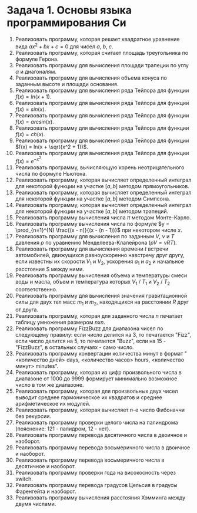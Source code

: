 # Задача 1. Основы языка программирования Си

1. Реализовать программу, которая решает квадратное уравнение вида $ax^2+bx+c=0$ для чисел _a_, _b_, _c_.
2. Реализовать программу, которая считает площадь треугольника по формуле Герона.
3. Реализовать программу для вычисления площади трапеции по углу $\alpha$ и диагоналям.
4. Реализовать программу для вычисления объема конуса по заданным высоте и площади основания.
5. Реализовать программу для вычисления ряда Тейлора для функции $f(x) = ln(x + 1)$.
6. Реализовать программу для вычисления ряда Тейлора для функции $f(x) = sin(x)$.
7. Реализовать программу для вычисления ряда Тейлора для функции $f(x) = arcsin(x)$.
8. Реализовать программу для вычисления ряда Тейлора для функции $f(x) = ch(x)$.
9. Реализовать программу для вычисления ряда Тейлора для функции $f(x) = ln(x + \sqrt{x^2 + 1})$.
10. Реализовать программу для вычисления ряда Тейлора для функции $f(x) = e^{-x^2}$.
11. Реализовать программу, вычисляющую корень неотрицательного числа по формуле Ньютона.
12. Реализовать программу, которая вычисляет определенный интеграл для некоторой функции на участке $[a, b]$ методом прямоугольников.
13. Реализовать программу, которая вычисляет определенный интеграл для некоторой функции на участке $[a, b]$ методом Симпсона.
14. Реализовать программу, которая вычисляет определенный интеграл для некоторой функции на участке $[a, b]$ методом трапеций.  
15. Реализовать программу вычисления числа $\pi$ методом Монте-Карло.
16. Реализовать программу вычисления числа по формуле $y = \prod_{n=1}^{N} \frac{(x - n)}{(x - (n - 1))}$ при некотором числе $x$.
17. Реализовать программу для вычисления по заданным $V$, $\nu$ и $T$ давления $p$ по уравнению Менделеева-Клапейрона ($pV = \nu RT$).
18. Реализовать программу для вычисления времени $t$ встречи автомобилей, движущихся равноускоренно навстречу друг другу, если известны их скорости $V_1$ и $V_2$, ускорения $а_1$ и $а_2$ и начальное расстояние S между ними.
19. Реализовать программу вычисления объема и температуры смеси воды и масла, объем и температура которых $V_1$ / $T_1$ и $V_2$ / $T_2$ соответственно.
20. Реализовать программу для вычисления значения гравитационной силы для двух тел масс $m_1$ и $m_2$, находящихся на расстоянии $R$ друг от друга.
21. Реализовать программу, которая для заданного числа $n$ печатает таблицу умножения размером $n x n$.
22. Реализовать программу FizzBuzz для диапазона чисел по следующему правилу: если число делится на 3, то печатается "Fizz", если число делится на 5, то печатается "Buzz", если на 15 - "FizzBuzz", в остальных случаях - само число.
23. Реализовать программу конвертации количества минут в формат "<количество дней> days, <количество часов> hours, <количество минут> minutes".
24. Реализовать программу, которая из цифр произвольного числа в диапазоне от 1000 до 9999 формирует минимально возможное число в том же диапазоне.
25. Реализовать программу, которая для произвольных двух чисел выводит среднее гармоническое их квадратов и среднее арифметическое их модулей.
26. Реализовать программу, которая вычисляет $n$-е число Фибоначчи без рекурсии.
27. Реализовать программу проверки целого числа на палиндрома (пояснение: 121 - палидром, 12 - нет).
28. Реализовать программу перевода десятичного числа в двоичное и наоборот.
29. Реализовать программу перевода восьмеричного числа в двоичное и наоборот.
30. Реализовать программу перевода восьмеричного числа в десятичное и наоборот.
31. Реализовать программу проверки года на високосность через switch.
32. Реализовать программу перевода градусов Цельсия в градусы Фаренгейта и наоборот.
33. Реализовать программу вычисления расстояния Хэмминга между двумя числами.
